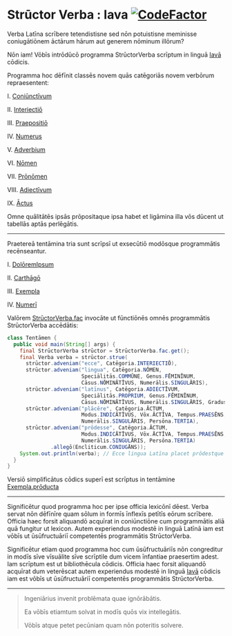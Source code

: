 # Strūctor Verba : Iava  [![CodeFactor](https://codefactor.io/repository/github/hunter-richardson/structorverba_iava/badge)](https://www.codefactor.io/repository/github/hunter-richardson/structorverba_iava)

Verba Latīna scrībere tetendistisne sed nōn potuistisne meminisse coniugātiōnem āctārum hārum aut generem nōminum illōrum?

Nōn iam! Vōbīs intrōdūcō programma StrūctorVerba scrīptum in linguā [Iavā](https://docs.oracle.com/javase/10/docs/api/overview-summary.html) cōdicis.

Programma hoc dēfīnit classēs novem quās catēgoriās novem verbōrum repraesentent:

I. [Coniūnctīvum](src/main/java/net/strūctorverba/verba/VerbumSimplex.java#L46)

II. [Interiectiō](src/main/java/net/strūctorverba/verba/VerbumSimplex.java#L67)

III. [Praepositiō](src/main/java/net/strūctorverba/verba/VerbumSimplex.java#L88)

IV. [Numerus](src/main/java/net/strūctorverba/verba/VerbumSimplex.java#L112)

V. [Adverbium](src/main/java/net/strūctorverba/verba/multiplicia/Adverbium.java)

VI. [Nōmen](src/main/java/net/strūctorverba/verba/multiplicia/Nōmen.java)

VII. [Prōnōmen](src/main/java/net/strūctorverba/verba/multiplicia/Prōnōmen.java)

VIII. [Adiectīvum](src/main/java/net/strūctorverba/verba/multiplicia/Adiectīvum.java)

IX. [Āctus](src/main/java/net/strūctorverba/verba/multiplicia/Āctus.java)

Omne quālitātēs ipsās prōpositaque ipsa habet et ligāmina illa vōs dūcent ut tabellās aptās perlēgātis.

___

Praetereā tentāmina tria sunt scrīpsī ut exsecūtiō modōsque programmātis recēnseantur.

I. [DolōremIpsum](src/main/test/net/strūctorverba/tentāmina/DolōremIpsum.java)

II. [Carthāgō](src/main/test/net/strūctorverba/tentāmina/Carthāgō.java)

III. [Exempla](src/main/test/net/strūctorverba/tentāmina/Exempla.java)

IV. [Numerī](src/main/test/net/strūctorverba/tentāmina/Numerī.java)

Valōrem [StrūctorVerba.fac](src/main/java/net/strūctorverba/mīscella/StrūctorVerba.java#L28) invocāte ut fūnctiōnēs omnēs programmātis StrūctorVerba accēdātis:

```java
class Tentāmen {
  public void main(String[] args) {
    final StrūctorVerba strūctor = StrūctorVerba.fac.get();
    final Verba verba = strūctor.strue(
      strūctor.adveniam("ecce", Catēgoria.INTERIECTIŌ),
      strūctor.adveniam("lingua", Catēgoria.NŌMEN,
                        Speciālitās.COMMŪNE, Genus.FĒMINĪNUM,
                        Cāsus.NŌMINĀTĪVUS, Numerālis.SINGULĀRIS),
      strūctor.adveniam("latīnus", Catēgoria.ADIECTĪVUM,
                        Speciālitās.PROPRIUM, Genus.FĒMINĪNUM,
                        Cāsus.NŌMINĀTĪVUS, Numerālis.SINGULĀRIS, Gradus.POSITĪVUS),
      strūctor.adveniam("plācēre", Catēgoria.ĀCTUM,
                        Modus.INDICĀTĪVUS, Vōx.ĀCTĪVA, Tempus.PRAESĒNS,
                        Numerālis.SINGULĀRIS, Persōna.TERTIA),
      strūctor.adveniam("prōdesse", Catēgoria.ĀCTUM,
                        Modus.INDICĀTĪVUS, Vōx.ĀCTĪVA, Tempus.PRAESĒNS,
                        Numerālis.SINGULĀRIS, Persōna.TERTIA)
              .allegō(Encliticum.CONIUGĀNS));
    System.out.println(verba); // Ecce lingua Latīna placet prōdestque
  }
}
```

Versiō simplificātus cōdics superī est scrīptus in tentāmine [Exempla.prōducta](src/main/test/net/strūctorverba/tentāmina/Exempla.java#L26)

___

Significētur quod programma hoc per ipse officia lexicōnī dēest. Verba servat nōn dēfīnīre quam sōlum in formīs īnflexīs petītīs eōrum scrībere. Officia haec forsit aliquandō acquīrat in coniūnctiōne cum programmātis aliā quā fungitur ut lexicon. Autem experiendus modestē in linguā Latīnā iam est vōbīs ut ūsūfructuāriī competentēs programmātis StrūctorVerba.

Significētur etiam quod programma hoc cum ūsūfructuāriīs nōn congreditur in modīs sīve vīsuālite sīve scrīptile dum vicem īnfantiae praesertim adest. Iam scrīptum est ut bibliothēcula cōdicis. Officia haec forsit aliquandō acquīrat dum veterēscat autem experiendus modestē in linguā [Iavā](https://docs.oracle.com/javase/10/docs/api/overview-summary.html) cōdicis iam est vōbīs ut ūsūfructuāriī competentēs programmātis StrūctorVerba.

___

> Ingeniārius invenit problēmata quae ignōrābātis.
> 
> Ea vōbīs etiamtum solvat in modīs quōs vix intellegātis.
> 
> Vōbīs atque petet pecūniam quam nōn poteritis solvere.
